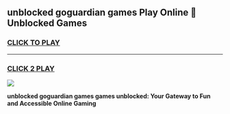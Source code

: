 
## unblocked goguardian games Play Online 👋 Unblocked Games
<h3>
<a href="https://premium.freeplayer.one?title=unblocked_goguardian_games&ref=19F">CLICK TO PLAY</a></h3>
<hr>

<h3>
<a href="https://premium.freeplayer.one?title=unblocked_goguardian_games&ref=19F">CLICK 2 PLAY</a>
  
</h3>

<a href="https://premium.freeplayer.one?title=unblocked_goguardian_games&ref=19F"><img src="https://clearcache.store/games.png"></a>


**unblocked goguardian games games unblocked: Your Gateway to Fun and Accessible Online Gaming**
